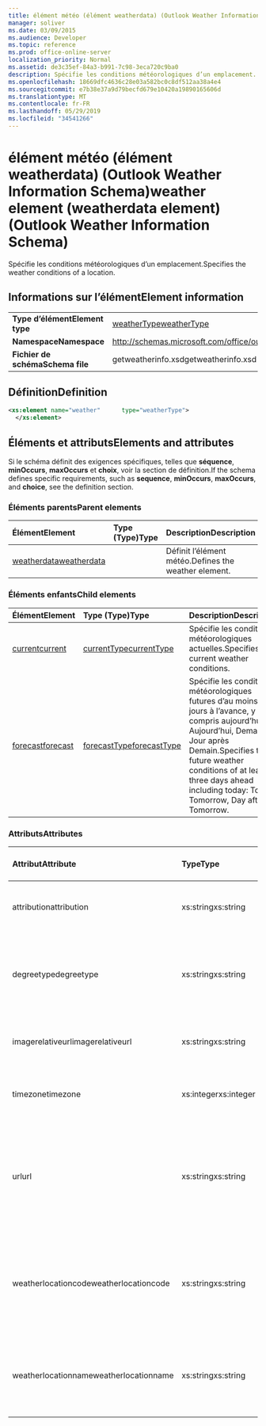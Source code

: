 ```yaml
---
title: élément météo (élément weatherdata) (Outlook Weather Information Schema)
manager: soliver
ms.date: 03/09/2015
ms.audience: Developer
ms.topic: reference
ms.prod: office-online-server
localization_priority: Normal
ms.assetid: de3c35ef-84a3-b991-7c98-3eca720c9ba0
description: Spécifie les conditions météorologiques d’un emplacement.
ms.openlocfilehash: 18669dfc4636c28e03a582bc0c8df512aa38a4e4
ms.sourcegitcommit: e7b38e37a9d79becfd679e10420a19890165606d
ms.translationtype: MT
ms.contentlocale: fr-FR
ms.lasthandoff: 05/29/2019
ms.locfileid: "34541266"
---
```

# <a name="weather-element-weatherdata-element-outlook-weather-information-schema"></a><span data-ttu-id="35688-103">élément météo (élément weatherdata) (Outlook Weather Information Schema)</span><span class="sxs-lookup"><span data-stu-id="35688-103">weather element (weatherdata element) (Outlook Weather Information Schema)</span></span>

<span data-ttu-id="35688-104">Spécifie les conditions météorologiques d’un emplacement.</span><span class="sxs-lookup"><span data-stu-id="35688-104">Specifies the weather conditions of a location.</span></span>
  
## <a name="element-information"></a><span data-ttu-id="35688-105">Informations sur l’élément</span><span class="sxs-lookup"><span data-stu-id="35688-105">Element information</span></span>

|||
|:-----|:-----|
|<span data-ttu-id="35688-106">**Type d’élément**</span><span class="sxs-lookup"><span data-stu-id="35688-106">**Element type**</span></span> <br/> |[<span data-ttu-id="35688-107">weatherType</span><span class="sxs-lookup"><span data-stu-id="35688-107">weatherType</span></span>](weathertype-complextype-outlook-weather-information-schema.md) <br/> |
|<span data-ttu-id="35688-108">**Namespace**</span><span class="sxs-lookup"><span data-stu-id="35688-108">**Namespace**</span></span> <br/> |http://schemas.microsoft.com/office/outlook/15/getweatherinfo.xsd  <br/> |
|<span data-ttu-id="35688-109">**Fichier de schéma**</span><span class="sxs-lookup"><span data-stu-id="35688-109">**Schema file**</span></span> <br/> |<span data-ttu-id="35688-110">getweatherinfo.xsd</span><span class="sxs-lookup"><span data-stu-id="35688-110">getweatherinfo.xsd</span></span>  <br/> |
   
## <a name="definition"></a><span data-ttu-id="35688-111">Définition</span><span class="sxs-lookup"><span data-stu-id="35688-111">Definition</span></span>

```XML
<xs:element name="weather"      type="weatherType">
  </xs:element>  

```

## <a name="elements-and-attributes"></a><span data-ttu-id="35688-112">Éléments et attributs</span><span class="sxs-lookup"><span data-stu-id="35688-112">Elements and attributes</span></span>

<span data-ttu-id="35688-113">Si le schéma définit des exigences spécifiques, telles que **séquence**, **minOccurs**, **maxOccurs** et **choix**, voir la section de définition.</span><span class="sxs-lookup"><span data-stu-id="35688-113">If the schema defines specific requirements, such as **sequence**, **minOccurs**, **maxOccurs**, and **choice**, see the definition section.</span></span> 
  
### <a name="parent-elements"></a><span data-ttu-id="35688-114">Éléments parents</span><span class="sxs-lookup"><span data-stu-id="35688-114">Parent elements</span></span>

|<span data-ttu-id="35688-115">**Élément**</span><span class="sxs-lookup"><span data-stu-id="35688-115">**Element**</span></span>|<span data-ttu-id="35688-116">**Type (Type)**</span><span class="sxs-lookup"><span data-stu-id="35688-116">**Type**</span></span>|<span data-ttu-id="35688-117">**Description**</span><span class="sxs-lookup"><span data-stu-id="35688-117">**Description**</span></span>|
|:-----|:-----|:-----|
|[<span data-ttu-id="35688-118">weatherdata</span><span class="sxs-lookup"><span data-stu-id="35688-118">weatherdata</span></span>](weatherdata-element-outlook-weather-information-schema.md) <br/> ||<span data-ttu-id="35688-119">Définit l’élément météo.</span><span class="sxs-lookup"><span data-stu-id="35688-119">Defines the weather element.</span></span>  <br/> |
   
### <a name="child-elements"></a><span data-ttu-id="35688-120">Éléments enfants</span><span class="sxs-lookup"><span data-stu-id="35688-120">Child elements</span></span>

|<span data-ttu-id="35688-121">**Élément**</span><span class="sxs-lookup"><span data-stu-id="35688-121">**Element**</span></span>|<span data-ttu-id="35688-122">**Type (Type)**</span><span class="sxs-lookup"><span data-stu-id="35688-122">**Type**</span></span>|<span data-ttu-id="35688-123">**Description**</span><span class="sxs-lookup"><span data-stu-id="35688-123">**Description**</span></span>|
|:-----|:-----|:-----|
|[<span data-ttu-id="35688-124">current</span><span class="sxs-lookup"><span data-stu-id="35688-124">current</span></span>](current-element-weathertype-complextypeoutlook-weather-information-schema.md) <br/> |[<span data-ttu-id="35688-125">currentType</span><span class="sxs-lookup"><span data-stu-id="35688-125">currentType</span></span>](currenttype-complextype-outlook-weather-information-schema.md) <br/> |<span data-ttu-id="35688-126">Spécifie les conditions météorologiques actuelles.</span><span class="sxs-lookup"><span data-stu-id="35688-126">Specifies the current weather conditions.</span></span>  <br/> |
|[<span data-ttu-id="35688-127">forecast</span><span class="sxs-lookup"><span data-stu-id="35688-127">forecast</span></span>](forecast-element-weathertype-complextypeoutlook-weather-information-schema.md) <br/> |[<span data-ttu-id="35688-128">forecastType</span><span class="sxs-lookup"><span data-stu-id="35688-128">forecastType</span></span>](forecasttype-complextype-outlook-weather-information-schema.md) <br/> |<span data-ttu-id="35688-129">Spécifie les conditions météorologiques futures d’au moins trois jours à l’avance, y compris aujourd’hui : Aujourd’hui, Demain, Jour après Demain.</span><span class="sxs-lookup"><span data-stu-id="35688-129">Specifies the future weather conditions of at least three days ahead including today: Today, Tomorrow, Day after Tomorrow.</span></span>  <br/> |
   
### <a name="attributes"></a><span data-ttu-id="35688-130">Attributs</span><span class="sxs-lookup"><span data-stu-id="35688-130">Attributes</span></span>

|<span data-ttu-id="35688-131">**Attribut**</span><span class="sxs-lookup"><span data-stu-id="35688-131">**Attribute**</span></span>|<span data-ttu-id="35688-132">**Type**</span><span class="sxs-lookup"><span data-stu-id="35688-132">**Type**</span></span>|<span data-ttu-id="35688-133">**Obligatoire**</span><span class="sxs-lookup"><span data-stu-id="35688-133">**Required**</span></span>|<span data-ttu-id="35688-134">**Description**</span><span class="sxs-lookup"><span data-stu-id="35688-134">**Description**</span></span>|<span data-ttu-id="35688-135">**Valeurs possibles**</span><span class="sxs-lookup"><span data-stu-id="35688-135">**Possible values**</span></span>|
|:-----|:-----|:-----|:-----|:-----|
|<span data-ttu-id="35688-136">attribution</span><span class="sxs-lookup"><span data-stu-id="35688-136">attribution</span></span>  <br/> |<span data-ttu-id="35688-137">xs:string</span><span class="sxs-lookup"><span data-stu-id="35688-137">xs:string</span></span>  <br/> |<span data-ttu-id="35688-138">obligatoire</span><span class="sxs-lookup"><span data-stu-id="35688-138">required</span></span>  <br/> |<span data-ttu-id="35688-139">Spécifie la source des informations météorologiques.</span><span class="sxs-lookup"><span data-stu-id="35688-139">Specifies the source of the weather information.</span></span>  <br/> |<span data-ttu-id="35688-140">Valeur du type xs:string</span><span class="sxs-lookup"><span data-stu-id="35688-140">A value of the type xs:string</span></span>  <br/> |
|<span data-ttu-id="35688-141">degreetype</span><span class="sxs-lookup"><span data-stu-id="35688-141">degreetype</span></span>  <br/> |<span data-ttu-id="35688-142">xs:string</span><span class="sxs-lookup"><span data-stu-id="35688-142">xs:string</span></span>  <br/> |<span data-ttu-id="35688-143">obligatoire</span><span class="sxs-lookup"><span data-stu-id="35688-143">required</span></span>  <br/> |<span data-ttu-id="35688-144">Spécifie l’unité de température de l’emplacement, par exemple, Celsius.</span><span class="sxs-lookup"><span data-stu-id="35688-144">Specifies the unit for the temperature of the location for example, Celsius.</span></span>  <br/> |<span data-ttu-id="35688-145">C, F</span><span class="sxs-lookup"><span data-stu-id="35688-145">C, F</span></span>  <br/> |
|<span data-ttu-id="35688-146">imagerelativeurl</span><span class="sxs-lookup"><span data-stu-id="35688-146">imagerelativeurl</span></span>  <br/> |<span data-ttu-id="35688-147">xs:string</span><span class="sxs-lookup"><span data-stu-id="35688-147">xs:string</span></span>  <br/> |<span data-ttu-id="35688-148">obligatoire</span><span class="sxs-lookup"><span data-stu-id="35688-148">required</span></span>  <br/> |<span data-ttu-id="35688-149">Spécifie l’URL de l’image pour l’emplacement.</span><span class="sxs-lookup"><span data-stu-id="35688-149">Specifies the URL of the image for the location.</span></span>  <br/> |<span data-ttu-id="35688-150">Valeur du type xs:string</span><span class="sxs-lookup"><span data-stu-id="35688-150">A value of the type xs:string</span></span>  <br/> |
|<span data-ttu-id="35688-151">timezone</span><span class="sxs-lookup"><span data-stu-id="35688-151">timezone</span></span>  <br/> |<span data-ttu-id="35688-152">xs:integer</span><span class="sxs-lookup"><span data-stu-id="35688-152">xs:integer</span></span>  <br/> |<span data-ttu-id="35688-153">obligatoire</span><span class="sxs-lookup"><span data-stu-id="35688-153">required</span></span>  <br/> |<span data-ttu-id="35688-154">Spécifie le décalage GMT.</span><span class="sxs-lookup"><span data-stu-id="35688-154">Specifies the GMT offset.</span></span>  <br/> |<span data-ttu-id="35688-155">Valeur entre -11 et 12 inclus</span><span class="sxs-lookup"><span data-stu-id="35688-155">A value between -11 and 12 inclusive</span></span>  <br/> |
|<span data-ttu-id="35688-156">url</span><span class="sxs-lookup"><span data-stu-id="35688-156">url</span></span>  <br/> |<span data-ttu-id="35688-157">xs:string</span><span class="sxs-lookup"><span data-stu-id="35688-157">xs:string</span></span>  <br/> |<span data-ttu-id="35688-158">obligatoire</span><span class="sxs-lookup"><span data-stu-id="35688-158">required</span></span>  <br/> |<span data-ttu-id="35688-159">Spécifie l’URL de la page web du service météo qui contient des informations météorologiques pour l’emplacement spécifié.</span><span class="sxs-lookup"><span data-stu-id="35688-159">Specifies the URL for the web page of the weather service that contains weather information for the specified location.</span></span>  <br/> |<span data-ttu-id="35688-160">Valeur du type xs:string</span><span class="sxs-lookup"><span data-stu-id="35688-160">A value of the type xs:string</span></span>  <br/> |
|<span data-ttu-id="35688-161">weatherlocationcode</span><span class="sxs-lookup"><span data-stu-id="35688-161">weatherlocationcode</span></span>  <br/> |<span data-ttu-id="35688-162">xs:string</span><span class="sxs-lookup"><span data-stu-id="35688-162">xs:string</span></span>  <br/> |<span data-ttu-id="35688-163">obligatoire</span><span class="sxs-lookup"><span data-stu-id="35688-163">required</span></span>  <br/> |<span data-ttu-id="35688-164">Spécifie le code associé à l’emplacement utilisé pour distinguer plusieurs emplacements qui ont le même nom.</span><span class="sxs-lookup"><span data-stu-id="35688-164">Specifies the code that is associated with the location used to distinguish multiple location that have the same name.</span></span>  <br/> |<span data-ttu-id="35688-165">Valeur du type xs:string</span><span class="sxs-lookup"><span data-stu-id="35688-165">A value of the type xs:string</span></span>  <br/> |
|<span data-ttu-id="35688-166">weatherlocationname</span><span class="sxs-lookup"><span data-stu-id="35688-166">weatherlocationname</span></span>  <br/> |<span data-ttu-id="35688-167">xs:string</span><span class="sxs-lookup"><span data-stu-id="35688-167">xs:string</span></span>  <br/> |<span data-ttu-id="35688-168">obligatoire</span><span class="sxs-lookup"><span data-stu-id="35688-168">required</span></span>  <br/> |<span data-ttu-id="35688-169">Spécifie le nom de l’emplacement qui apparaît dans le contrôle de la zone de baisse.</span><span class="sxs-lookup"><span data-stu-id="35688-169">Specifies the name of the location that appears in the drop-down control.</span></span>  <br/> |<span data-ttu-id="35688-170">Valeur du type xs:string</span><span class="sxs-lookup"><span data-stu-id="35688-170">A value of the type xs:string</span></span>  <br/> |
   

